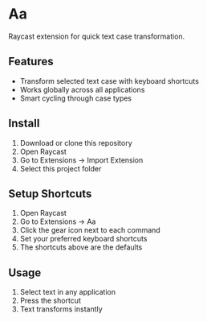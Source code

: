 # Aa

Raycast extension for quick text case transformation.

## Features

- Transform selected text case with keyboard shortcuts
- Works globally across all applications
- Smart cycling through case types

## Install

1. Download or clone this repository
2. Open Raycast
3. Go to Extensions → Import Extension
4. Select this project folder

## Setup Shortcuts

1. Open Raycast
2. Go to Extensions → Aa
3. Click the gear icon next to each command
4. Set your preferred keyboard shortcuts
5. The shortcuts above are the defaults

## Usage

1. Select text in any application
2. Press the shortcut
3. Text transforms instantly
